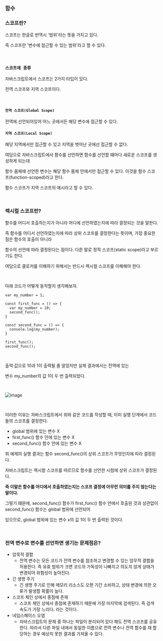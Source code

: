 ## `함수`

### 스코프란?

스코프는 한글로 번역시 '범위'라는 뜻을 가지고 있다.

즉 스코프란 '변수에 접근할 수 있는 범위'라고 할 수 있다.

<br />

### `스코프에 종류`

자바스크립트에서 스코프는 2가지 타입이 있다.

전역 스코프와 지역 스코프이다.

<br />

#### `전역 스코프(Global Scope)`

전역에 선언되어있어 어느 곳에서든 해당 변수에 접근할 수 있다.

#### `지역 스코프(Local Scope)`

해당 지역에서만 접근할 수 있고 지역을 벗어난 곳에선 접근할 수 없다.

여담으로 자바스크립트에서 함수를 선언하면 함수를 선언할 떄마다 새로운 스코프를 생성하게 되는데

함수 몸체에 선언한 변수는 해당 함수 몸체 안에서만 접근할 수 있다. 이것을 함수 스코프(function-scoped)라고 한다.

함수 스코프가 지역 스코프의 예시라고 할 수 있다.

<br />

### 렉시컬 스코프란?

함수를 어디서 호출하는지가 아니라 어디에 선언하였는지에 따라 결정되는 것을 말한다.

즉 함수를 어디서 선언하였는지에 따라 상위 스코프를 결정한다는 뜻이며, 가장 중요한 점은 함수의 호출이 아니라

함수의 선언에 따라 결정된다는 점이다. 다른 말로 정적 스코프(static scope)라고 부르기도 한다.

여담으로 클로저를 이해하기 위해서는 반드시 렉시컬 스코프를 이해해야 한다.

<br />

아래 코드가 어떻게 동작할지 생각해보자.

```
var my_number = 1;

const first_func = () => {
  var my_number = 10;
  second_func();
}

const second_func = () => {
  console.log(my_number);
}

first_func();
second_func();
```

<br />

출력 값으로 10과 1이 출력될 줄 알았지만 실제 결과에서는 전역에 있는

변수 my_number의 값 1이 두 번 출력되었다.

<br />

![image](https://user-images.githubusercontent.com/94499416/208807808-20943b2f-1c88-482b-a719-ce4698778bc7.png)

<br />

이러한 이유는 자바스크립트에서 위와 같은 코드를 작성할 때, 이미 실행 단계에서 코드들의 스코프를 결정한다.

- global 범위에 있는 변수 X
- first_func() 함수 안에 있는 변수 X
- second_func() 함수 안에 있는 변수 X

위 예제의 실행 결과는 함수 second_func()의 상위 스코프가 무엇인지에 따라 결정된다.

자바스크립트는 렉시컬 스코프를 따르므로 함수를 선언한 시점에 상위 스코프가 결정된다.

**즉 이말은 함수를 어디에서 호출하였는지는 스코프 결정에 아무런 의미를 주지 않는다는 말이다.**

그렇기 떄문에, second_func() 함수가 first_func() 함수 안에서 호출된 것과 상관없이 second_func() 함수는 global 범위에 선언되어

있으므로, global 범위에 있는 변수 x의 값 1이 두 번 출력된 것이다.

<br />

### 전역 변수로 변수를 선언하면 생기는 문제점은?

- 암묵적 결합
  - 전역 변수는 모든 코드가 전역 변수를 참조하고 변경할 수 있는 암무적 결합을 허용한다. 즉 유효 범위가 크면 코드의 가독성이 나빠지고
    의도치 않게 상태가 변경되어 위험성이 높아진다.
- 긴 생명 주기
  - 긴 생명 주기로 인해 메모리 리소스도 오랜 기간 소비하고, 상태 변경에 의한 오류가 발생할 확률이 높다.
- 스코프 체인 상에서 종점에 존재
  - 스코프 체인 상에서 종점에 존재하기 때문에 가장 마지막에 검색된다. 즉 검색 속도가 가장 느리다. 라는 것이다.
- 네임스페이스 오염
  - 자바스크립트의 문제 중 하나는 파일이 분리되어 있다 해도 전역 스코프를 공유한다. 따라서 다른 파일 내에서 동일한 이름으로
    전역 변수나 전역 함수를 재 할당하는 경우 예상치 못한 결과를 가져올 수 있다.
